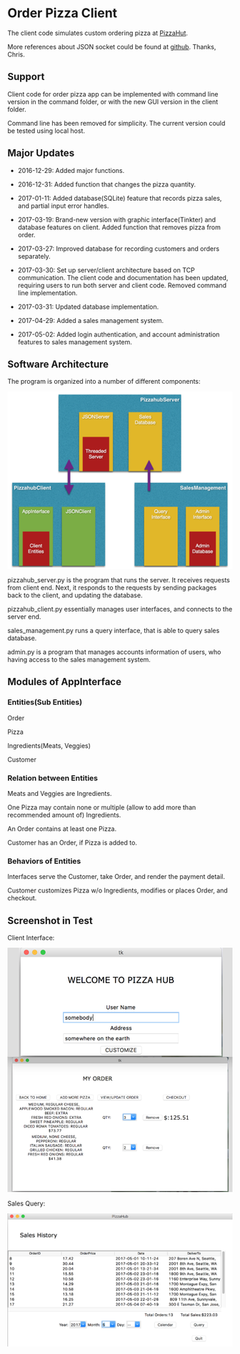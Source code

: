 
# Order Pizza Client

The client code simulates custom ordering pizza at [PizzaHut](https://www.pizzahut.com/#/pizza/create-your-own).

More references about JSON socket could be found at [github](https://github.com/chris-piekarski/python-json-socket). Thanks, Chris.


## Support

Client code for order pizza app can be implemented with command line version in the command folder, or with the new GUI version in the client folder.

Command line has been removed for simplicity. The current version could be tested using local host.


## Major Updates

* 2016-12-29: Added major functions.

* 2016-12-31: Added function that changes the pizza quantity. 

* 2017-01-11: Added database(SQLite) feature that records pizza sales, and partial input error handles.

* 2017-03-19: Brand-new version with graphic interface(Tinkter) and database features on client. Added function that removes pizza from order.

* 2017-03-27: Improved database for recording customers and orders separately. 

* 2017-03-30: Set up server/client architecture based on TCP communication. The client code and documentation has been updated, requiring users to run both server and client code. Removed command line implementation.

* 2017-03-31: Updated database implementation.

* 2017-04-29: Added a sales management system.

* 2017-05-02: Added login authentication, and account administration features to sales management system. 


## Software Architecture

The program is organized into a number of different components:

![swa_pic](screenshots/arch.png)

pizzahub_server.py is the program that runs the server. It receives requests from client end. Next, it responds to the requests by sending packages back to the client, and updating the database.

pizzahub_client.py essentially manages user interfaces, and connects to the server end.

sales_management.py runs a query interface, that is able to query sales database.

admin.py is a program that manages accounts information of users, who having access to the sales management system.


## Modules of AppInterface

### Entities(Sub Entities)

Order

Pizza

Ingredients(Meats, Veggies)

Customer

### Relation between Entities

Meats and Veggies are Ingredients.

One Pizza may contain none or multiple (allow to add more than recommended amount of) Ingredients.

An Order contains at least one Pizza.

Customer has an Order, if Pizza is added to.


### Behaviors of Entities

Interfaces serve the Customer, take Order, and render the payment detail.

Customer customizes Pizza w/o Ingredients, modifies or places Order, and checkout.


## Screenshot in Test

Client Interface:

![gui_pic](screenshots/gui.png)

Sales Query:

![dbm_pic](screenshots/dbm.png)

